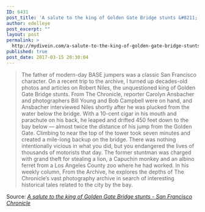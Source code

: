 ```yaml
---
ID: 6431
post_title: 'A salute to the king of Golden Gate Bridge stunts &#8211; San Francisco Chronicle'
author: edelleye
post_excerpt: ""
layout: post
permalink: >
  http://mydivein.com/a-salute-to-the-king-of-golden-gate-bridge-stunts-san-francisco-chronicle/
published: true
post_date: 2017-03-15 20:30:04
---
```

<blockquote><a href="http://www.sfchronicle.com/thetake/article/A-salute-to-the-king-of-Golden-Gate-Bridge-stunts-11001038.php"><img class="alignnone size-full" src="http://54.210.60.61.xip.io/wp-content/uploads/2017/03/920x920-1.jpg" alt="" /></a>The father of modern-day BASE jumpers was a classic San Francisco character. On a recent trip to the archive, I turned up decades-old photos and articles on Robert Niles, the unquestioned king of Golden Gate Bridge stunts. From The Chronicle, reporter Carolyn Ansbacher and photographers Bill Young and Bob Campbell were on hand, and Ansbacher interviewed Niles shortly after he was plucked from the water below the bridge. With a 10-cent cigar in his mouth and parachute on his back, he leaped and drifted 450 feet down to the bay below — almost twice the distance of his jump from the Golden Gate. Climbing to near the top of the tower took seven minutes and created a mile-long backup on the bridge. There was nothing intentionally vicious in what you did, but you endangered the lives of thousands of motorists that day. The former stuntman was charged with grand theft for stealing a lion, a Capuchin monkey and an albino ferret from a Los Angeles County zoo where he had worked. In his weekly column, From the Archive, he explores the depths of The Chronicle’s vast photography archive in search of interesting historical tales related to the city by the bay.</blockquote>
Source: <em><a href="http://www.sfchronicle.com/thetake/article/A-salute-to-the-king-of-Golden-Gate-Bridge-stunts-11001038.php">A salute to the king of Golden Gate Bridge stunts - San Francisco Chronicle</a></em>